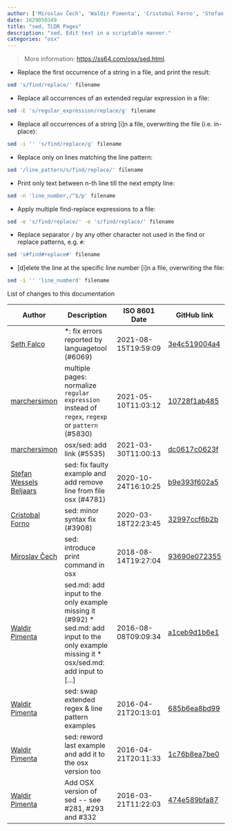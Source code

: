 ```yaml
---
author: ['Miroslav Čech', 'Waldir Pimenta', 'Cristobal Forno', 'Stefan Wessels Beljaars', 'Seth Falco', 'marchersimon']
date: 1629050349
title: "sed, TLDR Pages"
description: "sed, Edit text in a scriptable manner."
categories: "osx"
---
```

> More information: <https://ss64.com/osx/sed.html>.

- Replace the first occurrence of a string in a file, and print the result:

```bash
sed 's/find/replace/' filename
```

- Replace all occurrences of an extended regular expression in a file:

```bash
sed -E 's/regular_expression/replace/g' filename
```

- Replace all occurrences of a string [i]n a file, overwriting the file (i.e. in-place):

```bash
sed -i '' 's/find/replace/g' filename
```

- Replace only on lines matching the line pattern:

```bash
sed '/line_pattern/s/find/replace/' filename
```

- Print only text between n-th line till the next empty line:

```bash
sed -n 'line_number,/^$/p' filename
```

- Apply multiple find-replace expressions to a file:

```bash
sed -e 's/find/replace/' -e 's/find/replace/' filename
```

- Replace separator `/` by any other character not used in the find or replace patterns, e.g. `#`:

```bash
sed 's#find#replace#' filename
```

- [d]elete the line at the specific line number [i]n a file, overwriting the file:

```bash
sed -i '' 'line_numberd' filename
```
List of changes to this documentation


Author | Description | ISO 8601 Date | GitHub link
------|-----|-----|-----
[Seth Falco](mailto:seth@falco.fun) | *: fix errors reported by languagetool (#6069) | 2021-08-15T19:59:09 | [3e4c519004a4](https://github.com/tldr-pages/tldr/commit/3e4c519004a471c861cdc609fd7239ee3355671c)
[marchersimon](mailto:50295997+marchersimon@users.noreply.github.com) | multiple pages: normalize `regular expression` instead of `regex`, `regexp` or `pattern` (#5830) | 2021-05-10T11:03:12 | [10728f1ab485](https://github.com/tldr-pages/tldr/commit/10728f1ab485957d66af3940a030b0fb77611fc0)
[marchersimon](mailto:50295997+marchersimon@users.noreply.github.com) | osx/sed: add link (#5535) | 2021-03-30T11:00:13 | [dc0617c0623f](https://github.com/tldr-pages/tldr/commit/dc0617c0623fc0d1a798892a02a7f20c55a28f2b)
[Stefan Wessels Beljaars](mailto:stefanwb@gmail.com) | sed: fix faulty example and add remove line from file osx (#4781) | 2020-10-24T16:10:25 | [b9e393f602a5](https://github.com/tldr-pages/tldr/commit/b9e393f602a590500e8c34a5d9169b38c878dbdf)
[Cristobal Forno](mailto:cforno1@binghamton.edu) | sed: minor syntax fix (#3908) | 2020-03-18T22:23:45 | [32997ccf6b2b](https://github.com/tldr-pages/tldr/commit/32997ccf6b2b7aea552d7b4427793c3742b6c9f1)
[Miroslav Čech](mailto:miroslav.cech@gooddata.com) | sed: introduce print command in osx | 2018-08-14T19:27:04 | [93690e072355](https://github.com/tldr-pages/tldr/commit/93690e072355909a8e1a77dbd2fc3a40f24b54c2)
[Waldir Pimenta](mailto:waldyrious@gmail.com) | sed.md: add input to the only example missing it (#992) * sed.md: add input to the only example missing it * osx/sed.md: add input to [...] | 2016-08-08T09:09:34 | [a1ceb9d1b6e1](https://github.com/tldr-pages/tldr/commit/a1ceb9d1b6e12f7b0b774c166e3e028d4fe11c64)
[Waldir Pimenta](mailto:waldyrious@gmail.com) | sed: swap extended regex & line pattern examples | 2016-04-21T20:13:01 | [685b6ea8bd99](https://github.com/tldr-pages/tldr/commit/685b6ea8bd99e71d1c645e5b9bc374d490022776)
[Waldir Pimenta](mailto:waldyrious@gmail.com) | sed: reword last example and add it to the osx version too | 2016-04-21T20:11:33 | [1c76b8ea7be0](https://github.com/tldr-pages/tldr/commit/1c76b8ea7be08498f82d44b049e78ca528173493)
[Waldir Pimenta](mailto:waldyrious@gmail.com) | Add OSX version of sed -- see #281, #293 and #332 | 2016-03-21T11:22:03 | [474e589bfa87](https://github.com/tldr-pages/tldr/commit/474e589bfa873fcf56b4212d74f65dcc1de9ffcd)

